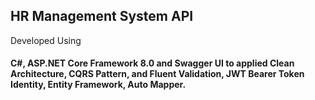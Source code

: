 <h2>HR Management System API</h2>
<p>Developed Using <h4>C#, ASP.NET Core Framework 8.0
and Swagger UI to applied Clean Architecture,
CQRS Pattern, and Fluent Validation, JWT Bearer
Token Identity, Entity Framework, Auto Mapper.</h4></p>
